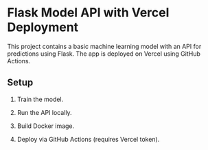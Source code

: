 # Flask Model API with Vercel Deployment

This project contains a basic machine learning model with an API for predictions using Flask. The app is deployed on Vercel using GitHub Actions.

## Setup

1. Train the model.

2. Run the API locally.

3. Build Docker image.

4. Deploy via GitHub Actions (requires Vercel token).

